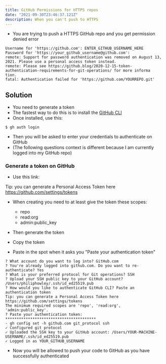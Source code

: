 ```yaml
---
title: GitHub Permissions for HTTPS repos
date: "2021-09-30T23:46:37.121Z"
description: When you can't push to HTTPS 
---
```


* You are trying to push a HTTPS GitHub repo and you get permission denied error

```
Username for 'https://github.com': ENTER_GITHUB_USERNAME_HERE
Password for 'https://your_github_username@github.com':
remote: Support for password authentication was removed on August 13, 2021. Please use a personal access token instead.
remote: Please see https://github.blog/2020-12-15-token-authentication-requirements-for-git-operations/ for more informa
tion.
fatal: Authentication failed for 'https://github.com/YOURREPO.git'
```

## Solution
* You need to generate a token
* The fastest way to do this is to install the <a href="https://cli.github.com/" target="_blank">GitHub CLI</a>
* Once installed, use this:  

`$ gh auth login`

* Then you will be asked to enter your credentials to authenticate on GitHub
* (The following questions context is different because I am currently logged into my GitHub repo)

### Generate a token on GitHub
* Use this link:

Tip: you can generate a Personal Access Token here https://github.com/settings/tokens

* When creating you need to at least give the token these scopes: 
  - repo
  - read:org
  - admin:public_key

* Then generate the token
* Copy the token
* Paste in the spot when it asks you "Paste your authentication token"

```
? What account do you want to log into? GitHub.com
? You're already logged into github.com. Do you want to re-authenticate? Yes
? What is your preferred protocol for Git operations? SSH
? Upload your SSH public key to your GitHub account? /Users/philiphowley/.ssh/id_ed25519.pub
? How would you like to authenticate GitHub CLI? Paste an authentication token
Tip: you can generate a Personal Access Token here https://github.com/settings/tokens
The minimum required scopes are 'repo', 'read:org', 'admin:public_key'.
? Paste your authentication token: ****************************************
- gh config set -h github.com git_protocol ssh
✓ Configured git protocol
✓ Uploaded the SSH key to your GitHub account: /Users/YOUR-MACHINE-USERNAME/.ssh/id_ed25519.pub
✓ Logged in as YOUR_GITHUB_USERNAME
```

* Now you will be allowed to push your code to GitHub as you have successfully authenticated
